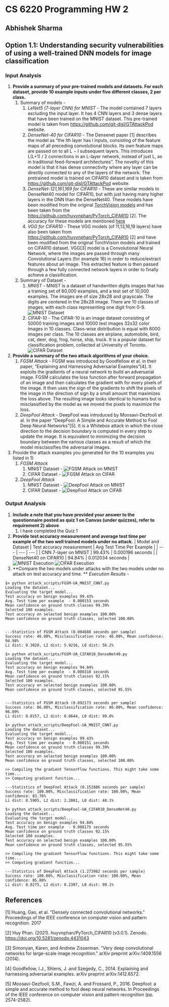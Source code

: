 # CS 6220 Programming HW 2
## Abhishek Sharma

## Option 1.1: Understanding security vulnerabilities of using a well-trained DNN models for image classification

### Input Analysis
1) **Provide a summary of your pre-trained models and datasets. For each dataset, provide 10 example inputs under five different classes, 2 per class.**
   1) Summary of models -
      1) *LeNet5 (7-layer CNN) for MNIST* - The model contained 7 layers excluding the input layer. It has 4 CNN layers and 3 dense layers that have been trained on the MNIST dataset. This pre-trained model is taken from https://github.com/git-disl/GTAttackPod website.
      2) *DenseNet-40 for CIFAR10* -  The Densenet paper [1] describes the model as “the lth layer has l inputs, consisting of the feature maps of all preceding convolutional blocks. Its own feature maps are passed on to all L − l subsequent layers. This introduces L(L+1) / 2 connections in an L-layer network, instead of just L, as in traditional feed-forward architectures”. The novelty of this model is that it has dense connectivity where any layer can be directly connected to any of the layers of the network. The pretrained model is trained on CIFAR10 dataset and is taken from https://github.com/git-disl/GTAttackPod website.
      3) *DenseNet-121,161,169 for CIFAR10* - These are similar models to DenseNet40 model for CIFAR10, but with just having many higher layers in the DNN than the DenseNet40. These models have been modified from the original [TorchVision models](https://pytorch.org/vision/stable/models.html) and has been taken from the https://github.com/huyvnphan/PyTorch_CIFAR10 [2]. The accuracy for these models are mentioned [here](https://github.com/huyvnphan/PyTorch_CIFAR10#statistics-of-supported-models)
      4) *VGG for CIFAR10* - These VGG models (of 11,13,16,19 layers) have also been taken from https://github.com/huyvnphan/PyTorch_CIFAR10 [2] and have been modified from the original TorchVision models and trained on CIFAR10 dataset. VGG[3] model is a Convolutional Neural Network, where the images are passed through many Convolutional Layers (for example 16) in order to reduce/extract features about an image. This extracted feature is then passed through a few fully connected network layers in order to finally achieve a classification.
   2) Summary of Dataset -
      1) *MNIST* - MNIST is a dataset of handwritten digits images that has a training set of 60,000 examples, and a test set of 10,000 examples. The images are of size 28x28 and grayscale. The digits are centered in the 28x28 image. There are 10 classes of images, with each class representing one  digit from 0-9.
      ![MNIST Dataset](mnist-dataset.png)
      2) *CIFAR-10* - The CIFAR-10 is an image dataset consisting of 50000 training images and 10000 test images 32x32 color images in 10 classes. Class-wise distribution is equal with 6000 images per class. The 10 classes are airplane, automobile, bird, cat, deer, dog, frog, horse, ship, truck. It is a popular dataset for classification problem, collected at University of Toronto.
      ![CIFAR Dataset](cifar-dataset.png)
2) **Provide a summary of the two attack algorithms of your choice.**
   1) *FGSM Attack* - FGSM was introduced by Goodfellow et al. in their paper, “Explaining and Harnessing Adversarial Examples”[4]. It exploits the gradients of a neural network to build an adversarial image. FGSM calculates the loss function after forward propagation of an image and then calculates the gradient with for every pixels of the image. It then uses the sign of the gradients to shift the pixels of the image in the direction of sign by a small amount that maximizes the loss  above. The resulting image looks identical to humans but is misclassified by the model as we moved the pixels to maximize the loss.
   2) *DeepFool Attack* - DeepFool was introduced by Moosavi-Dezfooli et al. In the paper “DeepFool: A Simple and Accurate Method to Fool Deep Neural Networks”[5]. It is a Whitebox attack in which the close direction to the decision boundary is computed in every step to update the image. It is equivalent to minimizing the decision boundary between the various classes as a result of which the model misclassifies the adversarial images.
3) Provide the attack examples you generated for the 10 examples you listed in 1)
   1) *FGSM Attack* 
      1) MNIST Dataset - ![FGSM Attack on MNIST](mnist-fgsm-dataset.png)
      2) CIFAR Dataset - ![FGSM Attack on CIFAR](cifar-fgsm-dataset.png)
   2) *DeepFool Attack*
      1) MNIST Dataset - ![DeepFool Attack on MNIST](mnist-df-dataset.png)
      2) CIFAR Dataset - ![DeepFool Attack on CIFAR](cifar-df-dataset.png)

### Output Analysis
1) **Include a note that you have provided your answer to the questionnaire posted as quiz 1 on Canvas (under quizzes), refer to requirement 2) above**
   1) I have completed the Quiz 1
2) **Provide test accuracy measurement and average test time per example of the two well trained models under no attack.**
   | Model and Dataset | Test accuracy measurement | Avg Test Time Per Example |
   | --- | --- | --- |
   | CNN 7-layer on MNIST | 99.43% | 0.000196 seconds |
   | DenseNet40 on CIFAR10 | 94.84% | 0.012034 seconds |
   ![MNIST Execution](mnist_benign_execution.png)
   ![CIFAR Execution](cifar-benign-execution.png)
3) **Compare the two models under attacks with the two models under no 
attack on test accuracy and time. **
   *Execution Results* -
```
$> python attack_scripts/FGSM-UA_MNIST_CNN7.py
Loading the dataset...
Evaluating the target model...
Test accuracy on benign examples 99.43%
Avg. Test time per example  - 0.000153 seconds
Mean confidence on ground truth classes 99.39%
Selected 100 examples.
Test accuracy on selected benign examples 100.00%
Mean confidence on ground truth classes, selected 100.00%


---Statistics of FGSM Attack (0.004688 seconds per sample)
Success rate: 46.00%, Misclassification rate: 46.00%, Mean confidence: 94.98%
Li dist: 0.3020, L2 dist: 5.9216, L0 dist: 56.2%
```
```
$> python attack_scripts/FGSM-UA_CIFAR10_DenseNet40.py
Loading the dataset...
Evaluating the target model...
Test accuracy on benign examples 94.84%
Avg. Test time per example  - 0.008318 seconds
Mean confidence on ground truth classes 92.15%
Selected 100 examples.
Test accuracy on selected benign examples 100.00%
Mean confidence on ground truth classes, selected 95.55%


---Statistics of FGSM Attack (0.092173 seconds per sample)
Success rate: 86.00%, Misclassification rate: 86.00%, Mean confidence: 96.89%
Li dist: 0.0157, L2 dist: 0.8644, L0 dist: 99.8%
```
```
$> python attack_scripts/DeepFool-UA_MNIST_CNN7.py
Loading the dataset...
Evaluating the target model...
Test accuracy on benign examples 99.43%
Avg. Test time per example  - 0.000151 seconds
Mean confidence on ground truth classes 99.39%
Selected 100 examples.
Test accuracy on selected benign examples 100.00%
Mean confidence on ground truth classes, selected 100.00%

>> Compiling the gradient TensorFlow functions. This might take some time...
>> Computing gradient function...

---Statistics of DeepFool Attack (0.152886 seconds per sample)
Success rate: 100.00%, Misclassification rate: 100.00%, Mean confidence: 83.76%
Li dist: 0.5905, L2 dist: 2.2081, L0 dist: 48.1%
```
```
$> python attack_scripts/DeepFool-UA_CIFAR10_DenseNet40.py
Loading the dataset...
Evaluating the target model...
Test accuracy on benign examples 94.84%
Avg. Test time per example  - 0.008175 seconds
Mean confidence on ground truth classes 92.15%
Selected 100 examples.
Test accuracy on selected benign examples 100.00%
Mean confidence on ground truth classes, selected 95.55%

>> Compiling the gradient TensorFlow functions. This might take some time...
>> Computing gradient function...

---Statistics of DeepFool Attack (1.273982 seconds per sample)
Success rate: 100.00%, Misclassification rate: 100.00%, Mean confidence: 85.80%
Li dist: 0.0275, L2 dist: 0.2307, L0 dist: 99.1%
```
## References
[1] Huang, Gao, et al. "Densely connected convolutional networks." Proceedings of the IEEE conference on computer vision and pattern recognition. 2017

[2] Huy Phan. (2021). huyvnphan/PyTorch_CIFAR10 (v3.0.1). Zenodo. https://doi.org/10.5281/zenodo.4431043

[3] Simonyan, Karen, and Andrew Zisserman. "Very deep convolutional networks for large-scale image recognition." arXiv preprint arXiv:1409.1556 (2014).

[4] Goodfellow, I.J., Shlens, J. and Szegedy, C., 2014. Explaining and harnessing adversarial examples. arXiv preprint arXiv:1412.6572.

[5] Moosavi-Dezfooli, S.M., Fawzi, A. and Frossard, P., 2016. Deepfool: a simple and accurate method to fool deep neural networks. In Proceedings of the IEEE conference on computer vision and pattern recognition (pp. 2574-2582).